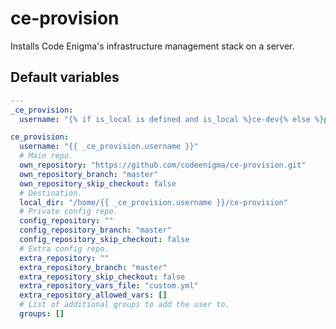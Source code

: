 # ce-provision
Installs Code Enigma's infrastructure management stack on a server.
<!--TOC-->
<!--ENDTOC-->

<!--ROLEVARS-->
## Default variables
```yaml
---
_ce_provision:
  username: "{% if is_local is defined and is_local %}ce-dev{% else %}provision{% endif %}"

ce_provision:
  username: "{{ _ce_provision.username }}"
  # Main repo.
  own_repository: "https://github.com/codeenigma/ce-provision.git"
  own_repository_branch: "master"
  own_repository_skip_checkout: false
  # Destination.
  local_dir: "/home/{{ _ce_provision.username }}/ce-provision"
  # Private config repo.
  config_repository: ""
  config_repository_branch: "master"
  config_repository_skip_checkout: false
  # Extra config repo.
  extra_repository: ""
  extra_repository_branch: "master"
  extra_repository_skip_checkout: false
  extra_repository_vars_file: "custom.yml"
  extra_repository_allowed_vars: []
  # List of additional groups to add the user to.
  groups: []

```

<!--ENDROLEVARS-->
